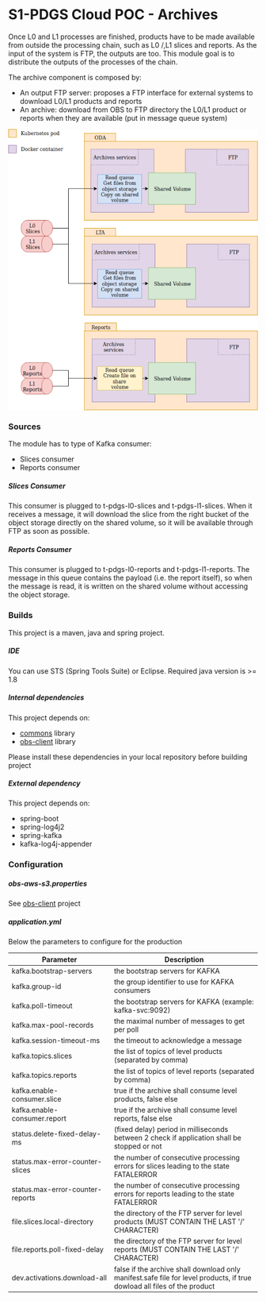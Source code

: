 S1-PDGS Cloud POC - Archives
============================

Once L0 and L1 processes are finished, products have to be made available from outside the processing chain, such as L0 /,L1 slices and reports. As the input of the system is FTP, the outputs are too.
This module goal is to distribute the outputs of the processes of the chain.

The archive component is composed by:
* An output FTP server: proposes a FTP interface for external systems to download L0/L1 products and reports
* An archive: download from OBS to FTP directory the L0/L1 product or reports when they are available (put in message queue system)

<div style="text-align:center"><img alt="tut" src="build/design_archives.png" align="center"/></div>


### Sources

The module has to type of Kafka consumer:
* Slices consumer
* Reports consumer

##### Slices Consumer
This consumer is plugged to t-pdgs-l0-slices and t-pdgs-l1-slices.
When it receives a message, it will download the slice from the right bucket of the object storage directly on the shared volume, so it will be available through FTP as soon as possible.

##### Reports Consumer
This consumer is plugged to t-pdgs-l0-reports and t-pdgs-l1-reports.
The message in this queue contains the payload (i.e. the report itself), so when the message is read, it is written on the shared volume without accessing the object storage.

### Builds

This project is a maven, java and spring project.

##### IDE

You can use STS (Spring Tools Suite) or Eclipse.
Required java version is >= 1.8

##### Internal dependencies

This project depends on:
* [commons](https://conf.geohub.space/wo7/lib-commons) library
* [obs-client](https://conf.geohub.space/wo7/obs-sdk) library

Please install these dependencies in your local repository before building project

##### External dependency
This project depends on:
* spring-boot
* spring-log4j2
* spring-kafka
* kafka-log4j-appender
	
### Configuration

##### obs-aws-s3.properties
See [obs-client](https://conf.geohub.space/wo7/obs-sdk) project

##### application.yml
Below the parameters to configure for the production

Parameter                                        | Description
------------------------------------------------ | ------------- 
kafka.bootstrap-servers                          | the bootstrap servers for KAFKA
kafka.group-id                                   | the group identifier to use for KAFKA consumers
kafka.poll-timeout                               | the bootstrap servers for KAFKA (example: kafka-svc:9092)
kafka.max-pool-records                           | the maximal number of messages to get per poll
kafka.session-timeout-ms                         | the timeout to acknowledge a message
kafka.topics.slices                              | the list of topics of level products (separated by comma)
kafka.topics.reports                             | the list of topics of level reports (separated by comma)
kafka.enable-consumer.slice                      | true if the archive shall consume level products, false else
kafka.enable-consumer.report                     | true if the archive shall consume level reports, false else
status.delete-fixed-delay-ms                     | (fixed delay) period in milliseconds between 2 check if application shall be stopped or not
status.max-error-counter-slices                  | the number of consecutive processing errors for slices leading to the state FATALERROR
status.max-error-counter-reports                 | the number of consecutive processing errors for reports leading to the state FATALERROR
file.slices.local-directory                      | the directory of the FTP server for level products (MUST CONTAIN THE LAST '/' CHARACTER)
file.reports.poll-fixed-delay                    | the directory of the FTP server for level reports (MUST CONTAIN THE LAST '/' CHARACTER)
dev.activations.download-all     					| false if the archive shall download only manifest.safe file for level products, if true dowload all files of the product